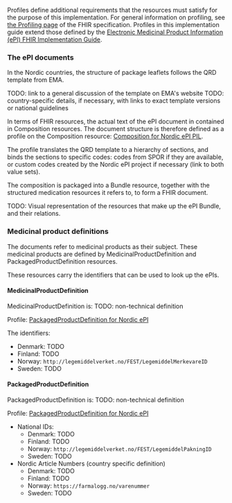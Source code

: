 Profiles define additional requirements that the resources must satisfy for the purpose of this implementation. For general information on profiling, see [the Profiling page](http://hl7.org/fhir/R5/profiling.html) of the FHIR specification. Profiles in this implementation guide extend those defined by the [Electronic Medicinal Product Information (ePI) FHIR Implementation Guide](http://hl7.org/fhir/uv/emedicinal-product-info/).

### The ePI documents

In the Nordic countries, the structure of package leaflets follows the QRD template from EMA.

TODO: link to a general discussion of the template on EMA's website
TODO: country-specific details, if necessary, with links to exact template versions or national guidelines

In terms of FHIR resources, the actual text of the ePI document in contained in Composition resources. The document structure is therefore defined as a profile on the Composition resource: [Composition for Nordic ePI PIL](StructureDefinition-Nordic-ePI-Composition-PIL.html).

The profile translates the QRD template to a hierarchy of sections, and binds the sections to specific codes: codes from SPOR if they are available, or custom codes created by the Nordic ePI project if necessary (link to both value sets).

The composition is packaged into a Bundle resource, together with the structured medication resources it refers to, to form a FHIR document.

TODO: Visual representation of the resources that make up the ePI Bundle, and their relations.

### Medicinal product definitions

The documents refer to medicinal products as their subject. These medicinal products are defined by MedicinalProductDefinition and PackagedProductDefinition resources.

These resources carry the identifiers that can be used to look up the ePIs.

#### MedicinalProductDefinition

MedicinalProductDefinition is: TODO: non-technical definition

Profile: [PackagedProductDefinition for Nordic ePI](StructureDefinition-Nordic-ePI-MedicinalProductDefinition.html)

The identifiers:

* Denmark: TODO
* Finland: TODO
* Norway: `http://legemiddelverket.no/FEST/LegemiddelMerkevareID`
* Sweden: TODO

#### PackagedProductDefinition

PackagedProductDefinition is: TODO: non-technical definition

Profile: [PackagedProductDefinition for Nordic ePI](StructureDefinition-Nordic-ePI-PackagedProductDefinition.html)

* National IDs:
  * Denmark: TODO
  * Finland: TODO
  * Norway: `http://legemiddelverket.no/FEST/LegemiddelPakningID`
  * Sweden: TODO
* Nordic Article Numbers (country specific definition)
  * Denmark: TODO
  * Finland: TODO
  * Norway: `https://farmalogg.no/varenummer`
  * Sweden: TODO
